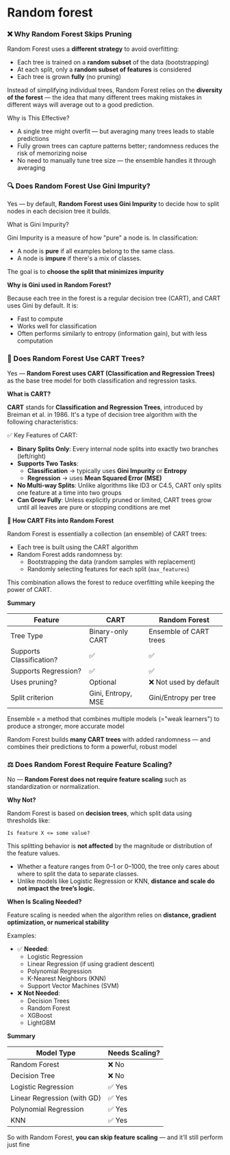 
# Random forest 

### ❌ Why Random Forest Skips Pruning

Random Forest uses a **different strategy** to avoid overfitting:

- Each tree is trained on a **random subset** of the data (bootstrapping)
- At each split, only a **random subset of features** is considered
- Each tree is grown **fully** (no pruning)

Instead of simplifying individual trees, Random Forest relies on the **diversity of the forest** — the idea that many different trees making mistakes in different ways will average out to a good prediction.

Why is This Effective?

- A single tree might overfit — but averaging many trees leads to stable predictions
- Fully grown trees can capture patterns better; randomness reduces the risk of memorizing noise
- No need to manually tune tree size — the ensemble handles it through averaging

### 🔍 Does Random Forest Use Gini Impurity?

Yes — by default, **Random Forest uses Gini Impurity** to decide how to split nodes in each decision tree it builds.

What is Gini Impurity?

Gini Impurity is a measure of how "pure" a node is. In classification:
- A node is **pure** if all examples belong to the same class.
- A node is **impure** if there's a mix of classes.


The goal is to **choose the split that minimizes impurity**

**Why is Gini used in Random Forest?**

Because each tree in the forest is a regular decision tree (CART), and CART uses Gini by default.
It is:
- Fast to compute
- Works well for classification
- Often performs similarly to entropy (information gain), but with less computation

### 🌲 Does Random Forest Use CART Trees?

Yes — **Random Forest uses CART (Classification and Regression Trees)** as the base tree model for both classification and regression tasks.

**What is CART?**

**CART** stands for **Classification and Regression Trees**, introduced by Breiman et al. in 1986. It's a type of decision tree algorithm with the following characteristics:

✅ Key Features of CART:
- **Binary Splits Only**: Every internal node splits into exactly two branches (left/right)
- **Supports Two Tasks**:
  - **Classification** → typically uses **Gini Impurity** or **Entropy**
  - **Regression** → uses **Mean Squared Error (MSE)**
- **No Multi-way Splits**: Unlike algorithms like ID3 or C4.5, CART only splits one feature at a time into two groups
- **Can Grow Fully**: Unless explicitly pruned or limited, CART trees grow until all leaves are pure or stopping conditions are met

**🌳 How CART Fits into Random Forest**

Random Forest is essentially a collection (an ensemble) of CART trees:
- Each tree is built using the CART algorithm
- Random Forest adds randomness by:
  - Bootstrapping the data (random samples with replacement)
  - Randomly selecting features for each split (`max_features`)

This combination allows the forest to reduce overfitting while keeping the power of CART.

**Summary**

| Feature | CART | Random Forest |
|--------|------|----------------|
| Tree Type | Binary-only CART | Ensemble of CART trees|
| Supports Classification? | ✅ | ✅ |
| Supports Regression? | ✅ | ✅ |
| Uses pruning? | Optional | ❌ Not used by default |
| Split criterion | Gini, Entropy, MSE | Gini/Entropy per tree |

Ensemble = a method that combines multiple models (="weak learners") to produce a stronger, more accurate model

Random Forest builds **many CART trees** with added randomness — and combines their predictions to form a powerful, robust model

### ⚖️ Does Random Forest Require Feature Scaling?

No — **Random Forest does not require feature scaling** such as standardization or normalization.

**Why Not?**

Random Forest is based on **decision trees**, which split data using thresholds like:
```text
Is feature X <= some value?
```

This splitting behavior is **not affected** by the magnitude or distribution of the feature values.

- Whether a feature ranges from 0–1 or 0–1000, the tree only cares about where to split the data to separate classes.
- Unlike models like Logistic Regression or KNN, **distance and scale do not impact the tree’s logic.**

**When Is Scaling Needed?**

Feature scaling is needed when the algorithm relies on **distance, gradient optimization, or numerical stability**

Examples:
- ✅ **Needed**:
  - Logistic Regression
  - Linear Regression (if using gradient descent)
  - Polynomial Regression
  - K-Nearest Neighbors (KNN)
  - Support Vector Machines (SVM)
- ❌ **Not Needed**:
  - Decision Trees
  - Random Forest
  - XGBoost
  - LightGBM

**Summary**

| Model Type | Needs Scaling? |
|------------|----------------|
| Random Forest | ❌ No |
| Decision Tree | ❌ No |
| Logistic Regression | ✅ Yes |
| Linear Regression (with GD) | ✅ Yes |
| Polynomial Regression | ✅ Yes |
| KNN | ✅ Yes |

So with Random Forest, **you can skip feature scaling** — and it’ll still perform just fine